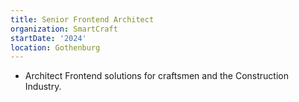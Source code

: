 ```yaml
---
title: Senior Frontend Architect
organization: SmartCraft
startDate: '2024'
location: Gothenburg
---
```


- Architect Frontend solutions for craftsmen and the Construction Industry.